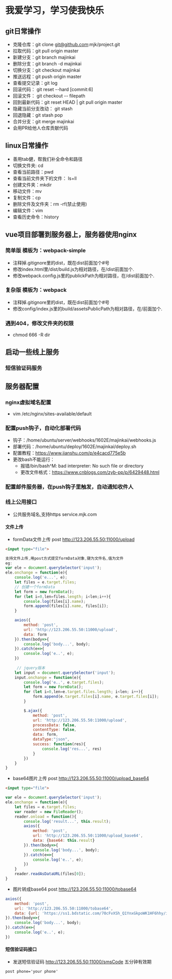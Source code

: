 # 我爱学习，学习使我快乐


## git日常操作
- 克隆仓库：git clone git@github.com:mjk/project.git
- 拉取代码：git pull origin master
- 新建分支：git branch majinkai
- 删除分支：git branch -d majinkai
- 切换分支：git checkout majinkai
- 推送远程：git push origin master
- 查看提交记录：git log 
- 回滚代码： git reset --hard [commit:6]
- 回滚文件： git checkout -- filepath
- 回到最新代码：git reset HEAD | git pull origin master
- 隐藏当前分支改动： git stash 
- 回退隐藏：git stash pop
- 合并分支：git merge majinkai
- 会用PR给他人仓库贡献代码

## linux日常操作
- 善用tab健，帮我们补全命令和路径
- 切换文件夹: cd
- 查看当前路径：pwd
- 查看当前文件夹下的文件： ls+ll
- 创建文件夹：mkdir
- 移动文件：mv
- 复制文件：cp
- 删除文件及文件夹：rm -rf(禁止使用)
- 编辑文件：vim
- 查看历史命令：history

## vue项目部署到服务器上，服务器使用nginx
### 简单版 模板为：webpack-simple
- 注释掉.gitignore里的dist，既在dist前面加个#号
- 修改index.html里/dist/build.js为相对路径，在/dist前面加个.
- 修改webpack.config.js里的publickPath为相对路径，在/dist前面加个.

### 复杂版 模板为：webpack
- 注释掉.gitignore里的dist，既在dist前面加个#号
- 修改config/index.js里的build/assetsPublicPath为相对路径，在/前面加个.

### 遇到404，修改文件夹的权限
- chmod 666 -R dir

## 启动一些线上服务
### 短信验证码服务


## 服务器配置
### nginx虚拟域名配置
- vim /etc/nginx/sites-available/default
### 配置push钩子，自动化部署代码
- 钩子：/home/ubuntu/server/webhooks/1602E/majinkai/webhooks.js
- 部署代码：/home/ubuntu/deploy/1602E/majinkai/deploy.sh
- 配置教程：https://www.jianshu.com/p/e4cacd775e5b
- 更改bash不能运行：
    - 报错/bin/bash^M: bad interpreter: No such file or directory
    - 更改文件格式：https://www.cnblogs.com/zyb-pp/p/6429448.html
### 配置邮件服务器，在push钩子里触发，自动通知收件人

### 线上公用接口 
- 公共服务域名,支持https service.mjk.com
#### 文件上传
- formData文件上传    post http://123.206.55.50:11000/upload
```html
<input type="file">
```
```js
支持文件上传,用post方式提交formData对象,键为文件名,值为文件
eg:
var ele = document.querySelector('input');
ele.onchange = function(e){
    console.log('e...', e);
    let files = e.target.files;
    // 创建一个formData
    let form = new FormData();
    for (let i=0,len=files.length; i<len;i++){
        console.log(files[i].name);
        form.append(files[i].name, files[i]);
    }

    axios({
        method: 'post',
        url: 'http://123.206.55.50:11000/upload',
        data: form
    }).then(body=>{
        console.log('body...', body);
    }).catch(e=>{
        console.log('e..', e);
    })
    
     // jquery版本
    let input = document.querySelector('input');
    input.onchange = function(e){
        console.log('e..', e.target.files);
        let form = new FormData();
        for (let i=0,len=e.target.files.length; i<len; i++){
            form.append(e.target.files[i].name, e.target.files[i]);
        }

        $.ajax({
            method: 'post',
            url: 'http://123.206.55.50:11000/upload',
            processData: false,
            contentType: false,
            data: form,
            dataType:"json",
            success: function(res){
                console.log('res...', res)
            }
        })
    }
}

```
- base64图片上传 post http://123.206.55.50:11000/upload_base64
``` html
<input type="file">
```
``` js
var ele = document.querySelector('input');
ele.onchange = function(e){
    let files = e.target.files;
    var reader = new FileReader();
    reader.onload = function(){
        console.log('result...', this.result);
        axios({
            method: 'post',
            url: 'http://123.206.55.50:11000/upload_base64',
            data: {base64: this.result}
        }).then(body=>{
            console.log('body...', body);
        }).catch(e=>{
            console.log('e..', e);
        })
    }
    reader.readAsDataURL(files[0]);
}
```
- 图片转成base64 post http://123.206.55.50:11000/tobase64
``` js
axios({
    method: 'post',
    url: 'http://123.206.55.50:11000/tobase64',
    data: {url: 'https://ss1.bdstatic.com/70cFvXSh_Q1YnxGkpoWK1HF6hhy/it/u=3360034032,4096528553&fm=26&gp=0.jpg'}
}).then(body=>{
    console.log('body...', body);
}).catch(e=>{
    console.log('e..', e);
})
```

#### 短信验证码接口
- 发送短信验证码   http://123.206.55.50:11000/smsCode 五分钟有效期
```
post phone='your phone'
```
